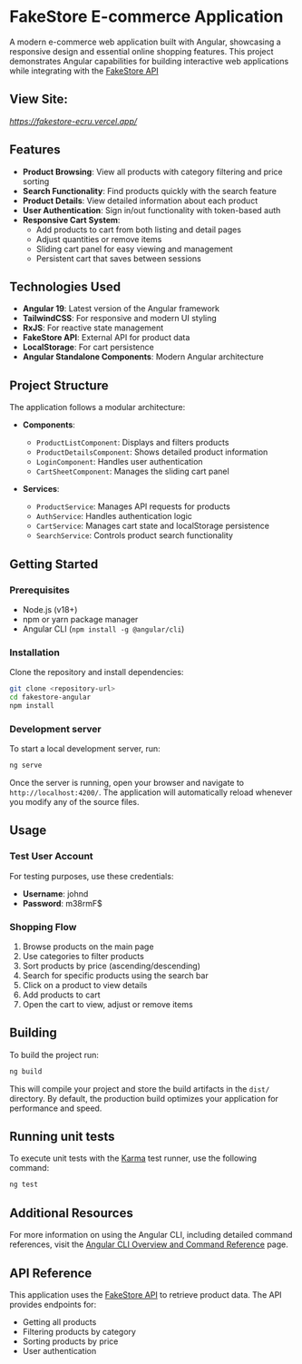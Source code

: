 # FakeStore E-commerce Application

A modern e-commerce web application built with Angular, showcasing a responsive design and essential online shopping features. This project demonstrates Angular capabilities for building interactive web applications while integrating with the [FakeStore API](https://fakestoreapi.com/)

## View Site:
_https://fakestore-ecru.vercel.app/_

## Features

- **Product Browsing**: View all products with category filtering and price sorting
- **Search Functionality**: Find products quickly with the search feature
- **Product Details**: View detailed information about each product
- **User Authentication**: Sign in/out functionality with token-based auth
- **Responsive Cart System**: 
  - Add products to cart from both listing and detail pages
  - Adjust quantities or remove items
  - Sliding cart panel for easy viewing and management
  - Persistent cart that saves between sessions

## Technologies Used

- **Angular 19**: Latest version of the Angular framework
- **TailwindCSS**: For responsive and modern UI styling
- **RxJS**: For reactive state management
- **FakeStore API**: External API for product data
- **LocalStorage**: For cart persistence
- **Angular Standalone Components**: Modern Angular architecture

## Project Structure

The application follows a modular architecture:

- **Components**:
  - `ProductListComponent`: Displays and filters products
  - `ProductDetailsComponent`: Shows detailed product information
  - `LoginComponent`: Handles user authentication
  - `CartSheetComponent`: Manages the sliding cart panel

- **Services**:
  - `ProductService`: Manages API requests for products
  - `AuthService`: Handles authentication logic
  - `CartService`: Manages cart state and localStorage persistence
  - `SearchService`: Controls product search functionality

## Getting Started

### Prerequisites

- Node.js (v18+)
- npm or yarn package manager
- Angular CLI (`npm install -g @angular/cli`)

### Installation

Clone the repository and install dependencies:

```bash
git clone <repository-url>
cd fakestore-angular
npm install
```

### Development server

To start a local development server, run:

```bash
ng serve
```

Once the server is running, open your browser and navigate to `http://localhost:4200/`. The application will automatically reload whenever you modify any of the source files.

## Usage

### Test User Account

For testing purposes, use these credentials:
- **Username**: johnd
- **Password**: m38rmF$

### Shopping Flow

1. Browse products on the main page
2. Use categories to filter products
3. Sort products by price (ascending/descending)
4. Search for specific products using the search bar
5. Click on a product to view details
6. Add products to cart
7. Open the cart to view, adjust or remove items

## Building

To build the project run:

```bash
ng build
```

This will compile your project and store the build artifacts in the `dist/` directory. By default, the production build optimizes your application for performance and speed.

## Running unit tests

To execute unit tests with the [Karma](https://karma-runner.github.io) test runner, use the following command:

```bash
ng test
```

## Additional Resources

For more information on using the Angular CLI, including detailed command references, visit the [Angular CLI Overview and Command Reference](https://angular.dev/tools/cli) page.

## API Reference

This application uses the [FakeStore API](https://fakestoreapi.com/) to retrieve product data. The API provides endpoints for:

- Getting all products
- Filtering products by category
- Sorting products by price
- User authentication
